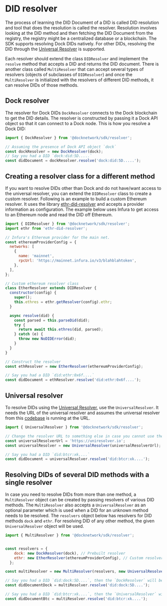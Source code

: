 # DID resolver

The process of learning the DID Document of a DID is called DID resolution and tool that does the resolution is called the
resolver. Resolution involves looking at the DID method and then fetching the DID Document from the registry, the registry
might be a centralized database or a blockchain. The SDK supports resolving Dock DIDs natively.
For other DIDs, resolving the DID through the [Universal Resolver](https://uniresolver.io) is supported.

Each resolver should extend the class `DIDResolver` and implement the `resolve` method that accepts a DID and returns the
DID document. There is another class called `MultiResolver` that can accept several types of resolvers (objects of subclasses
of `DIDResolver`) and once the `MultiResolver` is initialized with the resolvers of different DID methods, it can resolve
DIDs of those methods.

## Dock resolver
The resolver for Dock DIDs `DockResolver` connects to the Dock blockchain to get the DID details. The resolver is
constructed by passing it a Dock API object so that it can connect to a Dock node. This is how you resolve a Dock DID:
```js
import { DockResolver } from '@docknetwork/sdk/resolver';

// Assuming the presence of Dock API object `dock`
const dockResolver = new DockResolver(dock);
// Say you had a DID `dock:did:5D.....`
const didDocument = dockResolver.resolve('dock:did:5D.....');
```

## Creating a resolver class for a different method
If you want to resolve DIDs other than Dock and do not have/want access to the universal resolver, you can extend the
`DIDResolver` class to create a custom resolver. Following is an example to build a custom Ethereum resolver. It uses the
library [ethr-did-resolver](https://github.com/decentralized-identity/ethr-did-resolver) and accepts a provider information
as configuration. The example below uses Infura to get access to an Ethereum node and read the DID off Ethereum.

```js
import { DIDResolver } from '@docknetwork/sdk/resolver';
import ethr from 'ethr-did-resolver';

// Infura's Ethereum provider for the main net.
const ethereumProviderConfig = {
  networks: [
    {
      name: 'mainnet',
      rpcUrl: 'https://mainnet.infura.io/v3/blahblahtoken',
    },
  ],
};

// Custom ethereum resolver class
class EtherResolver extends DIDResolver {
  constructor(config) {
    super();
    this.ethres = ethr.getResolver(config).ethr;
  }

  async resolve(did) {
    const parsed = this.parseDid(did);
    try {
      return await this.ethres(did, parsed);
    } catch (e) {
      throw new NoDIDError(did);
    }
  }
}

// Construct the resolver
const ethResolver = new EtherResolver(ethereumProviderConfig);

// Say you had a DID `did:ethr:0x6f....`
const didDocument = ethResolver.resolve('did:ethr:0x6f....');
```

## Universal resolver
To resolve DIDs using the [Universal Resolver](https://uniresolver.io), use the `UniversalResolver`. It needs the URL
of the universal resolver and assumes the universal resolver from this [codebase](https://github.com/decentralized-identity/universal-resolver)
is running at the URL.
```js
import { UniversalResolver } from '@docknetwork/sdk/resolver';

// Change the resolver URL to something else in case you cannot use the resolver at https://uniresolver.io
const universalResolverUrl = 'https://uniresolver.io';
const universalResolver = new UniversalResolver(universalResolverUrl);

// Say you had a DID `did:btcr:xk....`
const didDocument = universalResolver.resolve('did:btcr:xk....');
```

## Resolving DIDs of several DID methods with a single resolver
In case you need to resolve DIDs from more than one method, a `MultiResolver` object can be created by passing
resolvers of various DID methods. The `MultiResolver` also accepts a `UniversalResolver` as an optional parameter which
is used when a DID for an unknown method needs to be resolved. The `resolvers` object below has resolvers for DID methods
`dock` and `ethr`. For resolving DID of any other method, the given `UniversalResolver` object will be used.
```js
import { MultiResolver } from '@docknetwork/sdk/resolver';


const resolvers = {
    dock: new DockResolver(dock), // Prebuilt resolver
    ethr: new EtherResolver(ethereumProviderConfig), // Custom resolver
  };

const multiResolver = new MultiResolver(resolvers, new UniversalResolver(universalResolverUrl));

// Say you had a DID `did:dock:5D....`, then the `DockResolver` will be used as there a resolver for Dock DID.
const didDocumentDock = multiResolver.resolve('did:dock:5D....');

// Say you had a DID `did:btcr:xk....`, then the `UniversalResolver` will be used as there is no resolver for BTC DID.
const didDocumentBtc = multiResolver.resolve('did:btcr:xk....');
```
